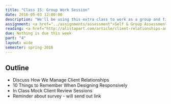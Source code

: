 ```yaml
---
title: "Class 15: Group Work Session"
date: 2016-05-03 12:00:00
description: "We'll be using this extra class to work as a group and finish the final assignments."
assignment: <a href="../assignments/assessment">Self & Group Assessment</a>
reading: <a href="http://alistapart.com/article/client-relationships-and-the-multi-device-web">Client Relationships and the Multi-Device Web</a>
due: Nothing is due this week
part: "4"
layout: wide
semester: spring-2016
---
```


## Outline

* Discuss How We Manage Client Relationships
* 10 Things to Remember When Designing Responsively
* In Class Mock Client Review Sessions
* Reminder about survey - will send out link